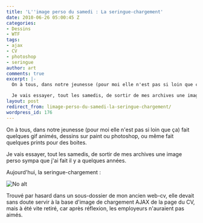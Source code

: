 ```yaml
---
title: 'L''image perso du samedi : La seringue-chargement'
date: 2010-06-26 05:00:45 Z
categories:
- Dessins
- WTF
tags:
- ajax
- CV
- photoshop
- seringue
author: art
comments: true
excerpt: |-
  On à tous, dans notre jeunesse (pour moi elle n'est pas si loin que ça) fait quelques gif animés, dessins sur paint ou photoshop, ou même fait quelques prints pour des boites.

  Je vais essayer, tout les samedis, de sortir de mes archives une image perso sympa que j'ai fait il y a quelques années.
layout: post
redirect_from: limage-perso-du-samedi-la-seringue-chargement/
wordpress_id: 176
---
```


On à tous, dans notre jeunesse (pour moi elle n'est pas si loin que ça) fait quelques gif animés, dessins sur paint ou photoshop, ou même fait quelques prints pour des boites.

Je vais essayer, tout les samedis, de sortir de mes archives une image perso sympa que j'ai fait il y a quelques années.

Aujourd'hui, la seringue-chargement :

<img alt="No alt" data-src="https://static.irz.fr/2010/06/seringue.gif" src="https://static.irz.fr/thumb.php?size=<100&crop=0&src=https://static.irz.fr/2010/06/seringue.gif" />

Trouvé par hasard dans un sous-dossier de mon ancien web-cv, elle devait sans doute servir à la base d'image de chargement AJAX de la page du CV, mais à été vite retiré, car après réflexion, les employeurs n'auraient pas aimés.
